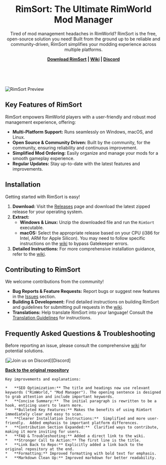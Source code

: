 <p align="center">
    <h1 align="center">RimSort: The Ultimate RimWorld Mod Manager</h1>
    <p align="center">Tired of mod management headaches in RimWorld? RimSort is the free, open-source solution you need! Built from the ground up to be reliable and community-driven, RimSort simplifies your modding experience across multiple platforms.</p>
    <p align="center"><strong><a href="https://github.com/RimSort/RimSort/releases">Download RimSort</a> | <a href="https://rimsort.github.io/RimSort/">Wiki</a> | <a href="https://discord.gg/aV7g69JmR2">Discord</a></strong> </p>
    <br><br><br>
</p>

![RimSort Preview](./docs/rimsort_preview.png)

## Key Features of RimSort

RimSort empowers RimWorld players with a user-friendly and robust mod management experience, offering:

*   **Multi-Platform Support:**  Runs seamlessly on Windows, macOS, and Linux.
*   **Open Source & Community Driven:** Built by the community, for the community, ensuring reliability and continuous improvement.
*   **Simplified Mod Ordering:**  Easily organize and manage your mods for a smooth gameplay experience.
*   **Regular Updates:** Stay up-to-date with the latest features and improvements.

## Installation

Getting started with RimSort is easy!

1.  **Download:** Visit the [Releases](https://github.com/RimSort/RimSort/releases) page and download the latest zipped release for your operating system.
2.  **Extract:**
    *   **Windows & Linux:** Unzip the downloaded file and run the `RimSort` executable.
    *   **macOS:**  Select the appropriate release based on your CPU (i386 for Intel, ARM for Apple Silicon).  You may need to follow specific instructions on the [wiki](https://rimsort.github.io/RimSort/user-guide/downloading-and-installing#macos) to bypass Gatekeeper errors.
3.  **Detailed Instructions:**  For more comprehensive installation guidance, refer to the [wiki](https://rimsort.github.io/RimSort/).

## Contributing to RimSort

We welcome contributions from the community!

*   **Bug Reports & Feature Requests:** Report bugs or suggest new features in the [Issues](https://github.com/RimSort/RimSort/issues) section.
*   **Building & Development:**  Find detailed instructions on building RimSort and guidelines for submitting pull requests in the [wiki](https://rimsort.github.io/RimSort/).
*   **Translations:** Help translate RimSort into your language!  Consult the [Translation Guidelines](https://rimsort.github.io/RimSort/development-guide/translation-guidelines) for instructions.

## Frequently Asked Questions & Troubleshooting

Before reporting an issue, please consult the comprehensive [wiki](https://rimsort.github.io/RimSort/) for potential solutions.

[![Join us on Discord](https://github-production-user-asset-6210df.s3.amazonaws.com/2766946/248529301-486f4f8c-fed5-4fe1-832f-6461b7ce3a55.png)][Discord]

**[Back to the original repository](https://github.com/RimSort/RimSort)**
```
Key improvements and explanations:

*   **SEO Optimization:** The title and headings now use relevant keywords ("RimWorld," "Mod Manager"). The opening sentence is designed to grab attention and include important keywords.
*   **Concise Summary:**  The initial paragraph is rewritten to be a hook, enticing users to learn more.
*   **Bulleted Key Features:** Makes the benefits of using RimSort immediately clear and easy to scan.
*   **Clearer Installation Instructions:**  Simplified and more user-friendly.  Added emphasis to important platform differences.
*   **Contribution Section Expanded:**  Clarified ways to contribute, making it more inviting for users.
*   **FAQ & Troubleshooting:** Added a direct link to the wiki.
*   **Stronger Call to Action:** The first line is the title.
*   **Link Back to Repo:** Explicitly added a link back to the original repository at the end.
*   **Formatting:** Improved formatting with bold text for emphasis.
*   **Markdown Clean Up:** Improved markdown for better readability.